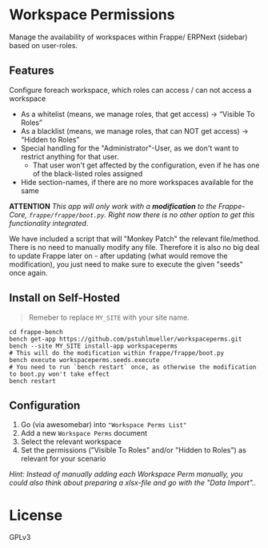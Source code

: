 # Workspace Permissions
Manage the availability of workspaces within Frappe/ ERPNext (sidebar) based on user-roles.

## Features
Configure foreach workspace, which roles can access / can not access a workspace

-   As a whitelist (means, we manage roles, that get access) -> “Visible To Roles”
-   As a blacklist (means, we manage roles, that can NOT get access) -> “Hidden to Roles”
-   Special handling for the "Administrator"-User, as we don't want to restrict anything for that user.
	- That user won't get affected by the configuration, even if he has one of the black-listed roles assigned
-   Hide section-names, if there are no more workspaces available for the same

**ATTENTION**
*This app will only work with a **modification** to the Frappe-Core,  `frappe/frappe/boot.py`. Right now there is no other option to get this functionality integrated*.

We have included a script that will "Monkey Patch" the relevant file/method. There is no need to manually modify any file. Therefore it is also no big deal to update Frappe later on - after updating (what would remove the modification), you just need to make sure to execute the given "seeds" once again.

## Install on Self-Hosted
> Remeber to replace  `MY_SITE`  with your site name.

    cd frappe-bench
    bench get-app https://github.com/pstuhlmueller/workspaceperms.git
    bench --site MY_SITE install-app workspaceperms
    # This will do the modification within frappe/frappe/boot.py
    bench execute workspaceperms.seeds.execute
    # You need to run `bench restart` once, as otherwise the modification to boot.py won't take effect
    bench restart


## Configuration
1. Go (via awesomebar) into `"Workspace Perms List"` 
2. Add a new `Workspace Perms` document
3. Select the relevant workspace
4. Set the permissions ("Visible To Roles" and/or "Hidden to Roles") as relevant for your scenario

*Hint: Instead of manually adding each Workspace Perm manually, you could also think about preparing a xlsx-file and go with the "Data Import"..*

# License
GPLv3
